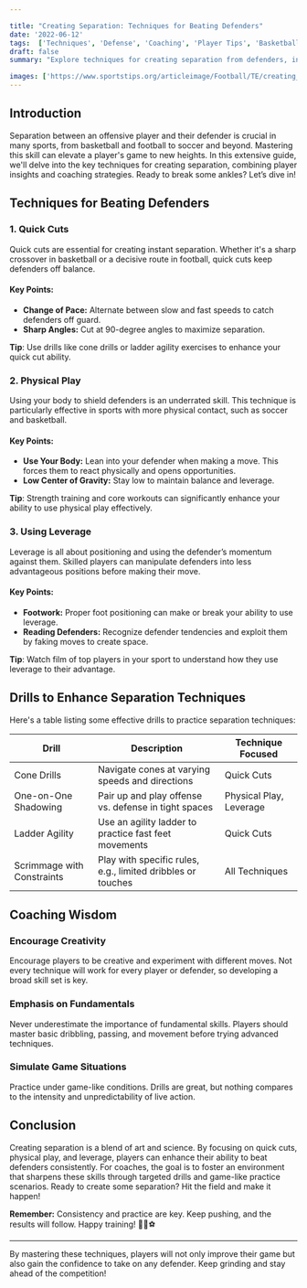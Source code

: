 ```yaml
---

title: "Creating Separation: Techniques for Beating Defenders"
date: '2022-06-12'
tags:  ['Techniques', 'Defense', 'Coaching', 'Player Tips', 'Basketball', 'Football', 'Soccer', 'One-on-One', 'Athletics']
draft: false
summary: "Explore techniques for creating separation from defenders, including quick cuts, physical play, and using leverage. This guide blends player knowledge with coaching wisdom to elevate your game."

images: ['https://www.sportstips.org/articleimage/Football/TE/creating_separation_techniques_for_beating_defenders.webp']
---
```


## Introduction

Separation between an offensive player and their defender is crucial in many sports, from basketball and football to soccer and beyond. Mastering this skill can elevate a player's game to new heights. In this extensive guide, we'll delve into the key techniques for creating separation, combining player insights and coaching strategies. Ready to break some ankles? Let’s dive in!

## Techniques for Beating Defenders

### 1. Quick Cuts

Quick cuts are essential for creating instant separation. Whether it's a sharp crossover in basketball or a decisive route in football, quick cuts keep defenders off balance. 

#### Key Points:

- **Change of Pace:** Alternate between slow and fast speeds to catch defenders off guard.
- **Sharp Angles:** Cut at 90-degree angles to maximize separation.
  
**Tip**: Use drills like cone drills or ladder agility exercises to enhance your quick cut ability.

### 2. Physical Play

Using your body to shield defenders is an underrated skill. This technique is particularly effective in sports with more physical contact, such as soccer and basketball.

#### Key Points:

- **Use Your Body:** Lean into your defender when making a move. This forces them to react physically and opens opportunities.
- **Low Center of Gravity:** Stay low to maintain balance and leverage.

**Tip**: Strength training and core workouts can significantly enhance your ability to use physical play effectively.

### 3. Using Leverage

Leverage is all about positioning and using the defender’s momentum against them. Skilled players can manipulate defenders into less advantageous positions before making their move.

#### Key Points:

- **Footwork:** Proper foot positioning can make or break your ability to use leverage.
- **Reading Defenders:** Recognize defender tendencies and exploit them by faking moves to create space.

**Tip**: Watch film of top players in your sport to understand how they use leverage to their advantage.

## Drills to Enhance Separation Techniques

Here's a table listing some effective drills to practice separation techniques:

| Drill                     | Description                                               | Technique Focused       |
|---------------------------|-----------------------------------------------------------|-------------------------|
| Cone Drills               | Navigate cones at varying speeds and directions           | Quick Cuts              |
| One-on-One Shadowing      | Pair up and play offense vs. defense in tight spaces      | Physical Play, Leverage |
| Ladder Agility             | Use an agility ladder to practice fast feet movements     | Quick Cuts              |
| Scrimmage with Constraints| Play with specific rules, e.g., limited dribbles or touches| All Techniques          |

## Coaching Wisdom

### Encourage Creativity

Encourage players to be creative and experiment with different moves. Not every technique will work for every player or defender, so developing a broad skill set is key.

### Emphasis on Fundamentals

Never underestimate the importance of fundamental skills. Players should master basic dribbling, passing, and movement before trying advanced techniques.

### Simulate Game Situations

Practice under game-like conditions. Drills are great, but nothing compares to the intensity and unpredictability of live action.

## Conclusion

Creating separation is a blend of art and science. By focusing on quick cuts, physical play, and leverage, players can enhance their ability to beat defenders consistently. For coaches, the goal is to foster an environment that sharpens these skills through targeted drills and game-like practice scenarios. Ready to create some separation? Hit the field and make it happen!

**Remember:** Consistency and practice are key. Keep pushing, and the results will follow. Happy training! 🏀🏈⚽

---

By mastering these techniques, players will not only improve their game but also gain the confidence to take on any defender. Keep grinding and stay ahead of the competition!